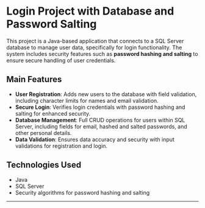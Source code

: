 # Login Project with Database and Password Salting

This project is a Java-based application that connects to a SQL Server database to manage user data, specifically for login functionality. The system includes security features such as **password hashing and salting** to ensure secure handling of user credentials.

## Main Features

- **User Registration**: Adds new users to the database with field validation, including character limits for names and email validation.
- **Secure Login**: Verifies login credentials with password hashing and salting for enhanced security.
- **Database Management**: Full CRUD operations for users within SQL Server, including fields for email, hashed and salted passwords, and other personal details.
- **Data Validation**: Ensures data accuracy and security with input validations for registration and login.

## Technologies Used

- Java
- SQL Server
- Security algorithms for password hashing and salting

---


